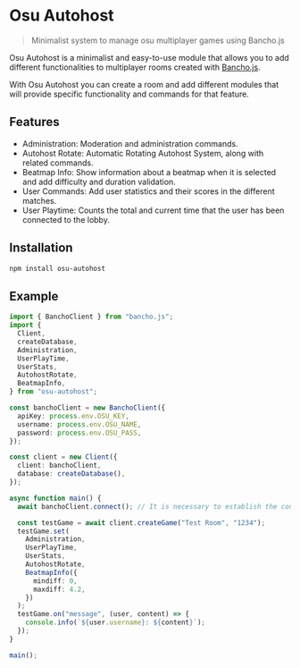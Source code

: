 # Osu Autohost

> Minimalist system to manage osu multiplayer games using Bancho.js

Osu Autohost is a minimalist and easy-to-use module that allows you to add different functionalities to multiplayer rooms created with [Bancho.js](https://bancho.js.org/).

With Osu Autohost you can create a room and add different modules that will provide specific functionality and commands for that feature.

## Features

- Administration: Moderation and administration commands.
- Autohost Rotate: Automatic Rotating Autohost System, along with related commands.
- Beatmap Info: Show information about a beatmap when it is selected and add difficulty and duration validation.
- User Commands: Add user statistics and their scores in the different matches.
- User Playtime: Counts the total and current time that the user has been connected to the lobby.

## Installation

```bash
npm install osu-autohost
```

## Example

```ts
import { BanchoClient } from "bancho.js";
import {
  Client,
  createDatabase,
  Administration,
  UserPlayTime,
  UserStats,
  AutohostRotate,
  BeatmapInfo,
} from "osu-autohost";

const banchoClient = new BanchoClient({
  apiKey: process.env.OSU_KEY,
  username: process.env.OSU_NAME,
  password: process.env.OSU_PASS,
});

const client = new Client({
  client: banchoClient,
  database: createDatabase(),
});

async function main() {
  await banchoClient.connect(); // It is necessary to establish the connection with osu.

  const testGame = await client.createGame("Test Room", "1234");
  testGame.set(
    Administration,
    UserPlayTime,
    UserStats,
    AutohostRotate,
    BeatmapInfo({
      mindiff: 0,
      maxdiff: 4.2,
    })
  );
  testGame.on("message", (user, content) => {
    console.info(`${user.username}: ${content}`);
  });
}

main();
```
